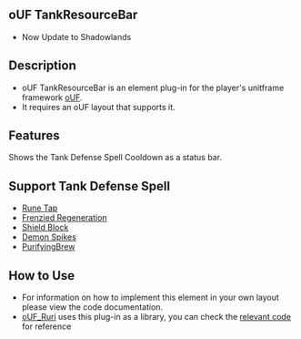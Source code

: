 ## **oUF TankResourceBar**

- Now Update to Shadowlands

## **Description** 
- oUF TankResourceBar is an element plug-in for the player's unitframe framework [oUF](https://www.wowinterface.com/downloads/info9994-oUF.html). 
- It requires an oUF layout that supports it.
## **Features**

Shows the Tank Defense Spell Cooldown as a status bar.

## **Support Tank Defense Spell** 
- [Rune Tap](https://www.wowhead.com/spell=194679/rune-tap) 
- [Frenzied Regeneration](https://www.wowhead.com/spell=22842/frenzied-regeneration) 
- [Shield Block](https://www.wowhead.com/spell=2565/shield-block) 
- [Demon Spikes](https://www.wowhead.com/spell=203720/demon-spikes) 
- [PurifyingBrew](https://www.wowhead.com/spell=119582/purifying-brew) 

## **How to Use**

- For information on how to implement this element in your own layout please view the code documentation.
- [oUF_Ruri](https://wowinterface.com/downloads/info24945-oUF_Ruri.html) uses this plug-in as a library, you can check the [relevant code](https://github.com/EKE00372/oUF_Ruri/blob/master/Elements.lua#L461) for reference